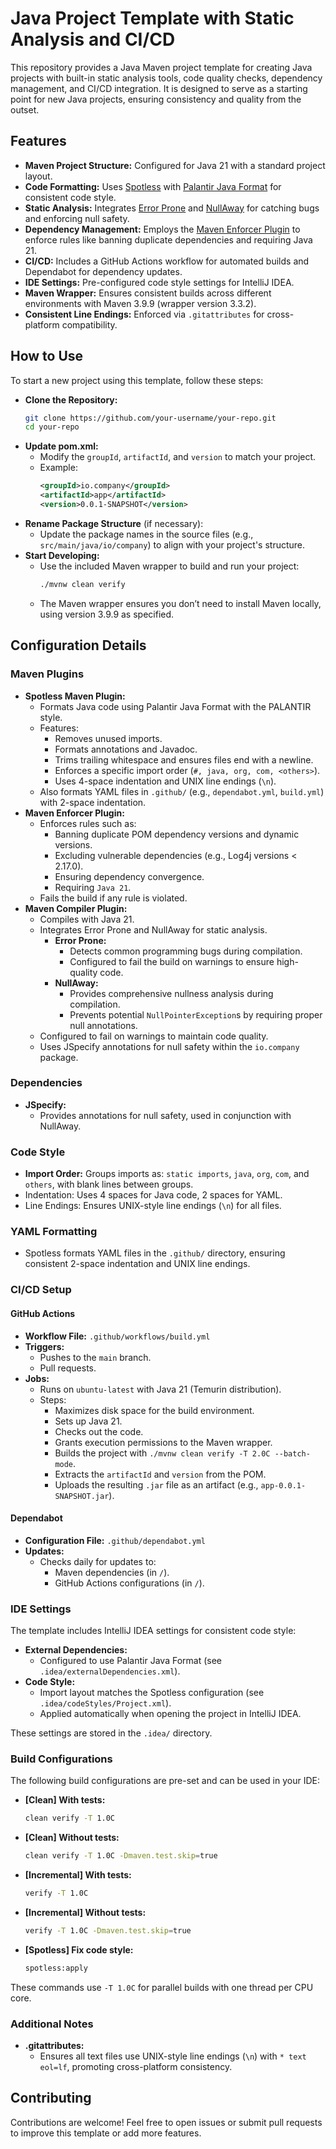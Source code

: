 # Java Project Template with Static Analysis and CI/CD

This repository provides a Java Maven project template for creating Java projects with built-in static analysis tools,
code quality checks, dependency management, and CI/CD integration. It is designed to serve as a starting point for new
Java projects, ensuring consistency and quality from the outset.

## Features

* **Maven Project Structure:** Configured for Java 21 with a standard project layout.
* **Code Formatting:** Uses [Spotless](https://github.com/diffplug/spotless)
  with [Palantir Java Format](https://github.com/palantir/palantir-java-format) for consistent code style.
* **Static Analysis:** Integrates [Error Prone](https://errorprone.info/)
  and [NullAway](https://github.com/uber/NullAway) for catching bugs and enforcing null safety.
* **Dependency Management:** Employs
  the [Maven Enforcer Plugin](https://maven.apache.org/enforcer/maven-enforcer-plugin/) to enforce rules like banning
  duplicate dependencies and requiring Java 21.
* **CI/CD:** Includes a GitHub Actions workflow for automated builds and Dependabot for dependency updates.
* **IDE Settings:** Pre-configured code style settings for IntelliJ IDEA.
* **Maven Wrapper:** Ensures consistent builds across different environments with Maven 3.9.9 (wrapper version 3.3.2).
* **Consistent Line Endings:** Enforced via `.gitattributes` for cross-platform compatibility.

## How to Use

To start a new project using this template, follow these steps:

* **Clone the Repository:**
  ```bash
  git clone https://github.com/your-username/your-repo.git
  cd your-repo
  ```
* **Update pom.xml:**
  * Modify the `groupId`, `artifactId`, and `version` to match your project. 
  * Example:
    ```xml
    <groupId>io.company</groupId>
    <artifactId>app</artifactId>
    <version>0.0.1-SNAPSHOT</version>
    ```
* **Rename Package Structure** (if necessary):
  * Update the package names in the source files (e.g., `src/main/java/io/company`) to align with your project's structure.
* **Start Developing:**
  * Use the included Maven wrapper to build and run your project:
    ```bash
    ./mvnw clean verify
    ```
  * The Maven wrapper ensures you don’t need to install Maven locally, using version 3.9.9 as specified.

## Configuration Details

### Maven Plugins

* **Spotless Maven Plugin:**
  * Formats Java code using Palantir Java Format with the PALANTIR style. 
  * Features:
    * Removes unused imports. 
    * Formats annotations and Javadoc. 
    * Trims trailing whitespace and ensures files end with a newline. 
    * Enforces a specific import order (`#, java, org, com, <others>`). 
    * Uses 4-space indentation and UNIX line endings (`\n`). 
  * Also formats YAML files in `.github/` (e.g., `dependabot.yml`, `build.yml`) with 2-space indentation.
* **Maven Enforcer Plugin:**
  * Enforces rules such as:
    * Banning duplicate POM dependency versions and dynamic versions. 
    * Excluding vulnerable dependencies (e.g., Log4j versions < 2.17.0). 
    * Ensuring dependency convergence. 
    * Requiring `Java 21`. 
  * Fails the build if any rule is violated. 
* **Maven Compiler Plugin:**
  * Compiles with Java 21. 
  * Integrates Error Prone and NullAway for static analysis.
    * **Error Prone:**
      * Detects common programming bugs during compilation. 
      * Configured to fail the build on warnings to ensure high-quality code.
    * **NullAway:**
      * Provides comprehensive nullness analysis during compilation. 
      * Prevents potential `NullPointerException`s by requiring proper null annotations.
  * Configured to fail on warnings to maintain code quality. 
  * Uses JSpecify annotations for null safety within the `io.company` package.

### Dependencies

* **JSpecify:**
  * Provides annotations for null safety, used in conjunction with NullAway.

### Code Style

* **Import Order:** Groups imports as: `static imports`, `java`, `org`, `com`, and `others`, with blank lines between groups. 
* Indentation: Uses 4 spaces for Java code, 2 spaces for YAML. 
* Line Endings: Ensures UNIX-style line endings (`\n`) for all files.

### YAML Formatting

* Spotless formats YAML files in the `.github/` directory, ensuring consistent 2-space indentation and UNIX line endings.

### CI/CD Setup

#### GitHub Actions

* **Workflow File:** `.github/workflows/build.yml`
* **Triggers:**
  * Pushes to the `main` branch. 
  * Pull requests.
* **Jobs:**
  * Runs on `ubuntu-latest` with Java 21 (Temurin distribution). 
  * Steps:
    * Maximizes disk space for the build environment. 
    * Sets up Java 21. 
    * Checks out the code. 
    * Grants execution permissions to the Maven wrapper. 
    * Builds the project with `./mvnw clean verify -T 2.0C --batch-mode`. 
    * Extracts the `artifactId` and `version` from the POM. 
    * Uploads the resulting `.jar` file as an artifact (e.g., `app-0.0.1-SNAPSHOT.jar`).

#### Dependabot

* **Configuration File:** `.github/dependabot.yml`
* **Updates:**
  * Checks daily for updates to:
    * Maven dependencies (in `/`). 
    * GitHub Actions configurations (in `/`).

### IDE Settings

The template includes IntelliJ IDEA settings for consistent code style:

* **External Dependencies:**
  * Configured to use Palantir Java Format (see `.idea/externalDependencies.xml`). 
* **Code Style:**
  * Import layout matches the Spotless configuration (see `.idea/codeStyles/Project.xml`). 
  * Applied automatically when opening the project in IntelliJ IDEA.

These settings are stored in the `.idea/` directory.

### Build Configurations

The following build configurations are pre-set and can be used in your IDE:

* **[Clean] With tests:**
  ```bash
  clean verify -T 1.0C
  ```
* **[Clean] Without tests:**
  ```bash
  clean verify -T 1.0C -Dmaven.test.skip=true
  ```
* **[Incremental] With tests:**
  ```bash
  verify -T 1.0C
  ```
* **[Incremental] Without tests:**
  ```bash
  verify -T 1.0C -Dmaven.test.skip=true
  ```
* **[Spotless] Fix code style:**
  ```bash
  spotless:apply
  ```

These commands use `-T 1.0C` for parallel builds with one thread per CPU core.

### Additional Notes

* **.gitattributes:**
  * Ensures all text files use UNIX-style line endings (`\n`) with `* text eol=lf`, promoting cross-platform consistency.

## Contributing

Contributions are welcome! Feel free to open issues or submit pull requests to improve this template or add more features.
